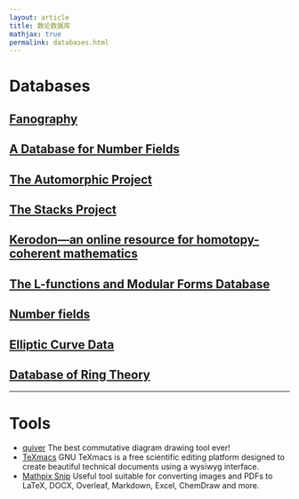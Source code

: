 ```yaml
---
layout: article
title: 数论数据库
mathjax: true
permalink: databases.html
---
```

# Databases
## [Fanography](https://fanography.pythonanywhere.com/)
## [A Database for Number Fields](http://galoisdb.math.upb.de/)
## [The Automorphic Project](https://automorphic.jh.edu/)
## [The Stacks Project](https://stacks.math.columbia.edu/)
## [Kerodon—an online resource for homotopy-coherent mathematics](https://kerodon.net/)
## [The L-functions and Modular Forms Database](http://www.lmfdb.org/)
## [Number fields](https://hobbes.la.asu.edu/NFDB/)
## [Elliptic Curve Data](http://johncremona.github.io/ecdata/)
## [Database of Ring Theory](https://ringtheory.herokuapp.com)
---
# Tools
- [quiver](https://q.uiver.app) The best commutative diagram drawing tool ever!
- [TeXmacs](http://www.texmacs.org/tmweb/home/welcome.en.html) GNU TeXmacs is a free scientific editing platform designed to create beautiful technical documents using a wysiwyg interface.
- [Mathpix Snip](https://mathpix.com) Useful tool suitable for converting images and PDFs to LaTeX, DOCX, Overleaf, Markdown, Excel, ChemDraw and more.

